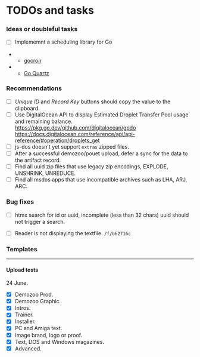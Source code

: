 # TODOs and tasks

### Ideas or doubleful tasks

- [ ] Implememnt a scheduling library for Go
- - [gocron](https://github.com/go-co-op/gocron)
- - [Go Quartz](https://github.com/reugn/go-quartz)

### Recommendations

- [ ] _Unique ID_ and _Record Key_ buttons should copy the value to the clipboard.
- [ ] Use DigitalOcean API to display Estimated Droplet Transfer Pool usage and remaining balance. 
		https://pkg.go.dev/github.com/digitalocean/godo https://docs.digitalocean.com/reference/api/api-reference/#operation/droplets_get
- [ ] js-dos doesn't yet support `extras` zipped files.
- [ ] After a successful demozoo/pouet upload, defer a sync for the data to the artifact record.
- [ ] Find all uuid zip files that use legacy zip encodings, EXPLODE, UNSHRINK, UNREDUCE.
- [ ] Find all msdos apps that use incompatible archives such as LHA, ARJ, ARC.

### Bug fixes

- [ ] htmx search for id or uuid, incomplete (less than 32 chars) uuid should not trigger a search.
- [ ] Reader is not displaying the textfile. `/f/b62716c`


### Templates



---

#### Upload tests

24 June.

- [X] Demozoo Prod.
- [X] Demozoo Graphic.
- [X] Intros.
- [X] Trainer.
- [X] Installer.
- [X] PC and Amiga text.
- [X] Image brand, logo or proof.
- [X] Text, DOS and Windows magazines.
- [X] Advanced.
